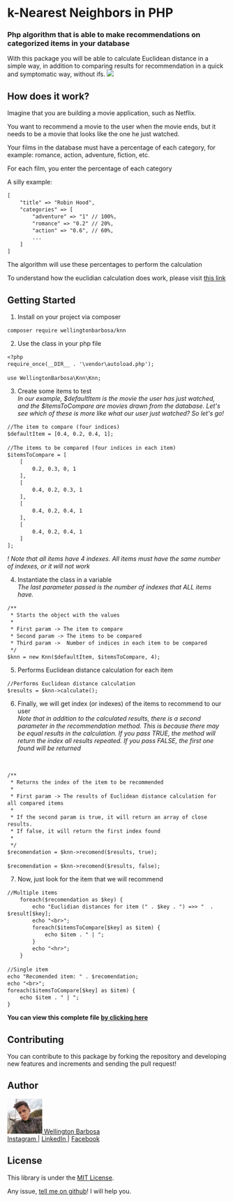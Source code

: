 # k-Nearest Neighbors in PHP
### **Php algorithm that is able to make recommendations on categorized items in your database**
With this package you will be able to calculate Euclidean distance in a simple way, in addition to comparing results for recommendation in a quick and symptomatic way, without ifs.
<img src="https://scx1.b-cdn.net/csz/news/800/2019/howtoovercom.jpg" style="
height: 20%;
widht: 20%;
">
<br>

## How does it work?
Imagine that you are building a movie application, such as Netflix.

You want to recommend a movie to the user when the movie ends, but it needs to be a movie that looks like the one he just watched.

Your films in the database must have a percentage of each category, for example: romance, action, adventure, fiction, etc.

For each film, you enter the percentage of each category

A silly example:
```
[
    "title" => "Robin Hood",
    "categories" => [
        "adventure" => "1" // 100%,
        "romance" => "0.2" // 20%,
        "action" => "0.6", // 60%,
        ...
    ]
]
```

The algorithm will use these percentages to perform the calculation

To understand how the euclidian calculation does work, please visit [this link](https://en.wikipedia.org/wiki/Euclidean_distance)

## Getting Started
1. Install on your project via composer
```
composer require wellingtonbarbosa/knn
```

2. Use the class in your php file

```
<?php
require_once(__DIR__ . '\vendor\autoload.php');

use WellingtonBarbosa\Knn\Knn;
```

3. Create some items to test <br>
<i>In our example, $defaultItem is the movie the user has just watched, and the $itemsToCompare are movies drawn from the database. Let's see which of these is more like what our user just watched? So let's go!</i>
```
//The item to compare (four indices)
$defaultItem = [0.4, 0.2, 0.4, 1];

//The items to be compared (four indices in each item)
$itemsToCompare = [
    [
        0.2, 0.3, 0, 1
    ],
    [
        0.4, 0.2, 0.3, 1
    ],
    [
        0.4, 0.2, 0.4, 1
    ],
    [
        0.4, 0.2, 0.4, 1
    ]
];
```

<i>! Note that all items have 4 indexes. All items must have the same number of indexes, or it will not work</i>

4. Instantiate the class in a variable <br>
<i>The last parameter passed is the number of indexes that ALL items have.</i>
```
/**
 * Starts the object with the values
 * 
 * First param -> The item to compare
 * Second param -> The items to be compared
 * Third param ->  Number of indices in each item to be compared
 */
$knn = new Knn($defaultItem, $itemsToCompare, 4);
```

5. Performs Euclidean distance calculation for each item
```
//Performs Euclidean distance calculation
$results = $knn->calculate();
```

6. Finally, we will get index (or indexes) of the items to recommend to our user <br>
<i>Note that in addition to the calculated results, there is a second parameter in the recommendation method.
This is because there may be equal results in the calculation. If you pass TRUE, the method will return the index
all results repeated. If you pass FALSE, the first one found will be returned</i>
<br>

```
/**
 * Returns the index of the item to be recommended
 * 
 * First param -> The results of Euclidean distance calculation for all compared items
 * 
 * If the second param is true, it will return an array of close results.
 * If false, it will return the first index found
 * 
 */
$recomendation = $knn->recomend($results, true);

$recomendation = $knn->recomend($results, false);

```

7. Now, just look for the item that we will recommend
```
//Multiple items
    foreach($recomendation as $key) {
        echo "Euclidian distances for item (" . $key . ") =>> "  . $result[$key];
        echo "<br>";
        foreach($itemsToCompare[$key] as $item) {
            echo $item . " | ";
        }
        echo "<hr>";
    }

//Single item
echo "Recomended item: " . $recomendation;
echo "<br>";
foreach($itemsToCompare[$key] as $item) {
    echo $item . " | ";
}
```

**You can view this complete file [by clicking here](https://github.com/WellingtonCarneiroBarbosa/knn-em-php/blob/master/example/example.php)**

## Contributing
You can contribute to this package by forking the repository and developing new features
and increments and sending the pull request!

## Author 
<a href="https://github.com/wellingtoncarneirobarbosa" target="_blank">
<img src="https://github.com/WellingtonCarneiroBarbosa/laravel-chat/blob/master/public/readme-assets/autor.jpg?raw=true" width="80" height="80" alt="Wellington Carneiro Barbosa"> Wellington Barbosa
</a>
<br>
<a href="https://instagram.com/owellcarneiro" target="_blank">
Instagram
</a>
|
<a href="https://linkedin.com/in/wellingtoncarneirobarbosa" target="_blank">
LinkedIn
</a>
|
<a href="https://facebook.com/owellcarneiro" target="_blank">
Facebook
</a>

## License

This library is under the [MIT License](https://opensource.org/licenses/MIT).

Any issue, [tell me on github](https://github.com/WellingtonCarneiroBarbosa/knn-em-php/issues/new)! I will help you.
